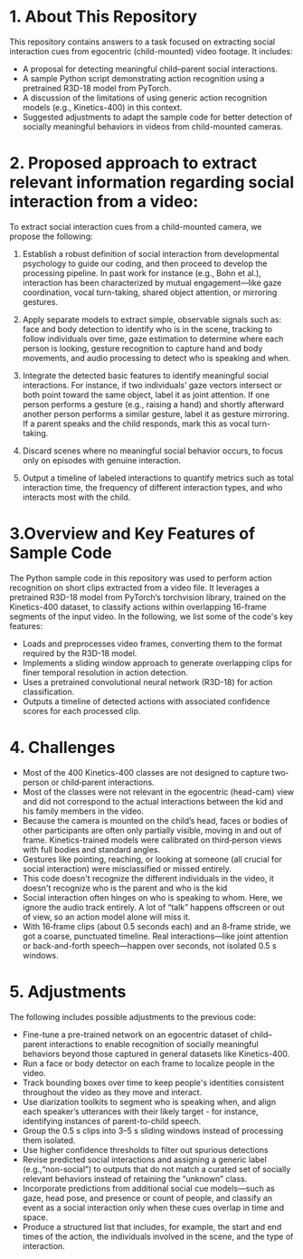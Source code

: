 # 1. About This Repository

This repository contains answers to a task focused on extracting social interaction cues from egocentric (child-mounted) video footage. It includes:

- A proposal for detecting meaningful child–parent social interactions.
- A sample Python script demonstrating action recognition using a pretrained R3D-18 model from PyTorch.
- A discussion of the limitations of using generic action recognition models (e.g., Kinetics-400) in this context.
- Suggested adjustments to adapt the sample code for better detection of socially meaningful behaviors in videos from child-mounted cameras.

# 2. Proposed approach to extract relevant information regarding social interaction from a video:
To extract social interaction cues from a child-mounted camera, we propose the following:

1. Establish a robust definition of social interaction from developmental psychology to guide our coding, and then proceed to develop the processing pipeline. In past work for instance (e.g., Bohn et al.), interaction has been characterized by mutual engagement—like gaze coordination, vocal turn-taking, shared object attention, or mirroring gestures.

2. Apply separate models to extract simple, observable signals such as: face and body detection to identify who is in the scene, tracking to follow individuals over time, gaze estimation to determine where each person is looking, gesture recognition to capture hand and body movements, and audio processing to detect who is speaking and when.

3. Integrate the detected basic features to identify meaningful social interactions. For instance, if two individuals’ gaze vectors intersect or both point toward the same object, label it as joint attention. If one person performs a gesture (e.g., raising a hand) and shortly afterward another person performs a similar gesture, label it as gesture mirroring. If a parent speaks and the child responds, mark this as vocal turn-taking.
   
4. Discard scenes where no meaningful social behavior occurs, to focus only on episodes with genuine interaction.
   
5. Output a timeline of labeled interactions to quantify metrics such as total interaction time, the frequency of different interaction types, and who interacts most with the child.


# 3.Overview and Key Features of Sample Code

The Python sample code in this repository was used to perform action recognition on short clips extracted from a video file. It leverages a pretrained R3D-18 model from PyTorch’s torchvision library, trained on the Kinetics-400 dataset, to classify actions within overlapping 16-frame segments of the input video. In the following, we list some of the code's key features:

- Loads and preprocesses video frames, converting them to the format required by the R3D-18 model.  
- Implements a sliding window approach to generate overlapping clips for finer temporal resolution in action detection.  
- Uses a pretrained convolutional neural network (R3D-18) for action classification.  
- Outputs a timeline of detected actions with associated confidence scores for each processed clip.  

# 4. Challenges

- Most of the 400 Kinetics-400 classes are not designed to capture two‐person or child‐parent interactions.
- Most of the classes were not relevant in the egocentric (head-cam) view and did not correspond to the actual interactions between the kid and his family members in the video.
- Because the camera is mounted on the child’s head, faces or bodies of other participants are often only partially visible, moving in and out of frame. Kinetics-trained models were calibrated on third‐person views with full bodies and standard angles.
- Gestures like pointing, reaching, or looking at someone (all crucial for social interaction) were misclassified or missed entirely.
- This code doesn't recognize the different individuals in the video, it doesn't recognize who is the parent and who is the kid
- Social interaction often hinges on who is speaking to whom. Here, we ignore the audio track entirely. A lot of “talk” happens offscreen or out of view, so an action model alone will miss it.
- With 16‐frame clips (about 0.5 seconds each) and an 8‐frame stride, we got a coarse, punctuated timeline. Real interactions—like joint attention or back-and-forth speech—happen over seconds, not isolated 0.5 s windows.

# 5. Adjustments

The following includes possible adjustments to the previous code:

- Fine-tune a pre-trained network on an egocentric dataset of child–parent interactions to enable recognition of socially meaningful behaviors beyond those captured in general datasets like Kinetics-400.
- Run a face or body detector on each frame to localize people in the video.
- Track bounding boxes over time to keep people's identities consistent throughout the video as they move and interact.
- Use diarization toolkits to segment who is speaking when, and align each speaker’s utterances with their likely target - for instance, identifying instances of parent-to-child speech.
- Group the 0.5 s clips into 3–5 s sliding windows instead of processing them isolated.
- Use higher confidence thresholds to filter out spurious detections
- Revise predicted social interactions and assigning a generic label (e.g.,“non-social”) to outputs that do not match a curated set of socially relevant behaviors instead of retaining the “unknown” class.
- Incorporate predictions from additional social cue models—such as gaze, head pose, and presence or count of people, and classify an event as a social interaction only when these cues overlap in time and space.
- Produce a structured list that includes, for example, the start and end times of the action, the individuals involved in the scene, and the type of interaction.

